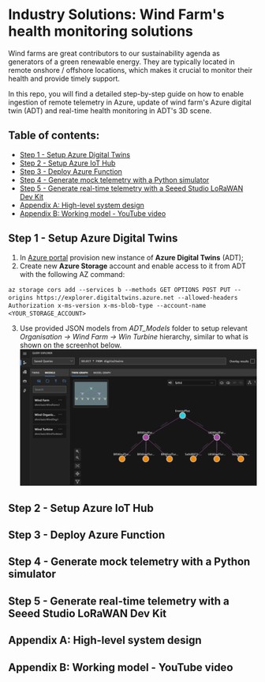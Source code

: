 # Industry Solutions: Wind Farm's health monitoring solutions
Wind farms are great contributors to our sustainability agenda as generators of a green renewable energy. They are typically located in remote onshore / offshore locations, which makes it crucial to monitor their health and provide timely support.

In this repo, you will find a detailed step-by-step guide on how to enable ingestion of remote telemetry in Azure, update of wind farm's Azure digital twin (ADT) and real-time health monitoring in ADT's 3D scene.

## Table of contents:
- [Step 1 - Setup Azure Digital Twins](https://github.com/LazaUK/IndustrySolutions-WindFarm#step-1---setup-azure-digital-twins)
- [Step 2 - Setup Azure IoT Hub](https://github.com/LazaUK/IndustrySolutions-WindFarm#step-2---setup-azure-iot-hub)
- [Step 3 - Deploy Azure Function](https://github.com/LazaUK/IndustrySolutions-WindFarm#step-3---deploy-azure-function)
- [Step 4 - Generate mock telemetry with a Python simulator](https://github.com/LazaUK/IndustrySolutions-WindFarm#step-4---generate-mock-telemetry-with-a-python-simulator)
- [Step 5 - Generate real-time telemetry with a Seeed Studio LoRaWAN Dev Kit](https://github.com/LazaUK/IndustrySolutions-WindFarm#step-5---generate-real-time-telemetry-with-a-seeed-studio-lorawan-dev-kit)
- [Appendix A: High-level system design](https://github.com/LazaUK/IndustrySolutions-WindFarm#appendix-a-high-level-system-design)
- [Appendix B: Working model - YouTube video](https://github.com/LazaUK/IndustrySolutions-WindFarm#appendix-b-working-model---youtube-video)

## Step 1 - Setup Azure Digital Twins
1. In [Azure portal](https://portal.azure.com) provision new instance of **Azure Digital Twins** (ADT);
2. Create new **Azure Storage** account and enable access to it from ADT with the following AZ command:
```
az storage cors add --services b --methods GET OPTIONS POST PUT --origins https://explorer.digitaltwins.azure.net --allowed-headers Authorization x-ms-version x-ms-blob-type --account-name <YOUR_STORAGE_ACCOUNT>
```
3. Use provided JSON models from *ADT_Models* folder to setup relevant *Organisation -> Wind Farm -> Win Turbine* hierarchy, similar to what is shown on the screenhot below. ![screenshot_1.1](images/Screenshot1_1.png)

## Step 2 - Setup Azure IoT Hub
## Step 3 - Deploy Azure Function
## Step 4 - Generate mock telemetry with a Python simulator
## Step 5 - Generate real-time telemetry with a Seeed Studio LoRaWAN Dev Kit
## Appendix A: High-level system design
## Appendix B: Working model - YouTube video
